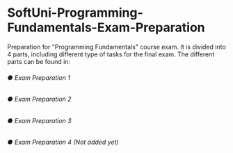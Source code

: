 # SoftUni-Programming-Fundamentals-Exam-Preparation
Preparation for "Programming Fundamentals" course exam. It is divided into 4 parts, including different type of tasks for the final exam. The different parts can be found in: <br/>
###### ● Exam Preparation 1<br/>
###### ● Exam Preparation 2<br/>
###### ● Exam Preparation 3<br/>
###### ● Exam Preparation 4 (Not added yet)<br/>

